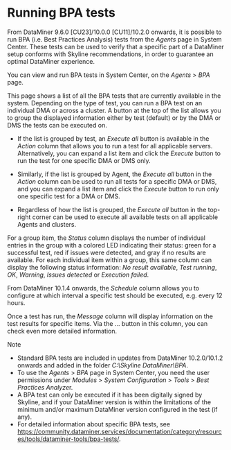 # Running BPA tests

From DataMiner 9.6.0 \[CU23\]/10.0.0 \[CU11\]/10.2.0 onwards, it is possible to run BPA (i.e. Best Practices Analysis) tests from the *Agents* page in System Center. These tests can be used to verify that a specific part of a DataMiner setup conforms with Skyline recommendations, in order to guarantee an optimal DataMiner experience.

You can view and run BPA tests in System Center, on the *Agents* > *BPA* page.

This page shows a list of all the BPA tests that are currently available in the system. Depending on the type of test, you can run a BPA test on an individual DMA or across a cluster. A button at the top of the list allows you to group the displayed information either by test (default) or by the DMA or DMS the tests can be executed on.

- If the list is grouped by test, an *Execute all* button is available in the *Action* column that allows you to run a test for all applicable servers. Alternatively, you can expand a list item and click the *Execute* button to run the test for one specific DMA or DMS only.

- Similarly, if the list is grouped by Agent, the *Execute all* button in the *Action* column can be used to run all tests for a specific DMA or DMS, and you can expand a list item and click the *Execute* button to run only one specific test for a DMA or DMS.

- Regardless of how the list is grouped, the *Execute all* button in the top-right corner can be used to execute all available tests on all applicable Agents and clusters.

For a group item, the *Status* column displays the number of individual entries in the group with a colored LED indicating their status: green for a successful test, red if issues were detected, and gray if no results are available. For each individual item within a group, this same column can display the following status information: *No result available*, *Test running*, *OK*, *Warning*, *Issues detected* or *Execution failed*.

From DataMiner 10.1.4 onwards, the *Schedule* column allows you to configure at which interval a specific test should be executed, e.g. every 12 hours.

Once a test has run, the *Message* column will display information on the test results for specific items. Via the ... button in this column, you can check even more detailed information.

> [!NOTE]
> - Standard BPA tests are included in updates from DataMiner 10.2.0/10.1.2 onwards and added in the folder *C:\\Skyline DataMiner\\BPA*.
> - To use the *Agents* > *BPA* page in System Center, you need the user permissions under *Modules* > *System Configuration* > *Tools* > *Best Practices Analyze*r.
> - A BPA test can only be executed if it has been digitally signed by Skyline, and if your DataMiner version is within the limitations of the minimum and/or maximum DataMiner version configured in the test (if any).
> - For detailed information about specific BPA tests, see <https://community.dataminer.services/documentation/category/resources/tools/dataminer-tools/bpa-tests/>.

